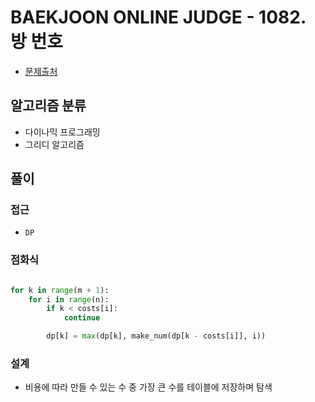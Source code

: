 # BAEKJOON ONLINE JUDGE - 1082. 방 번호

- [문제출처](https://www.acmicpc.net/problem/1082 '1082. 방 번호')

## 알고리즘 분류

- 다이나믹 프로그래밍
- 그리디 알고리즘

## 풀이

### 접근

- `DP`

### 점화식

```python

for k in range(m + 1):
    for i in range(n):
        if k < costs[i]:
            continue

        dp[k] = max(dp[k], make_num(dp[k - costs[i]], i))

```

### 설계

- 비용에 따라 만들 수 있는 수 중 가장 큰 수를 테이블에 저장하며 탐색
